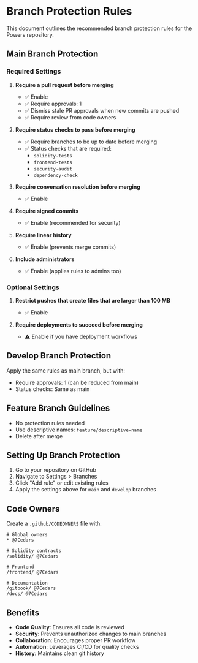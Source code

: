 # Branch Protection Rules

This document outlines the recommended branch protection rules for the Powers repository.

## Main Branch Protection

### Required Settings

1. **Require a pull request before merging**
   - ✅ Enable
   - ✅ Require approvals: 1
   - ✅ Dismiss stale PR approvals when new commits are pushed
   - ✅ Require review from code owners

2. **Require status checks to pass before merging**
   - ✅ Require branches to be up to date before merging
   - ✅ Status checks that are required:
     - `solidity-tests`
     - `frontend-tests`
     - `security-audit`
     - `dependency-check`

3. **Require conversation resolution before merging**
   - ✅ Enable

4. **Require signed commits**
   - ✅ Enable (recommended for security)

5. **Require linear history**
   - ✅ Enable (prevents merge commits)

6. **Include administrators**
   - ✅ Enable (applies rules to admins too)

### Optional Settings

1. **Restrict pushes that create files that are larger than 100 MB**
   - ✅ Enable

2. **Require deployments to succeed before merging**
   - ⚠️ Enable if you have deployment workflows

## Develop Branch Protection

Apply the same rules as main branch, but with:
- Require approvals: 1 (can be reduced from main)
- Status checks: Same as main

## Feature Branch Guidelines

- No protection rules needed
- Use descriptive names: `feature/descriptive-name`
- Delete after merge

## Setting Up Branch Protection

1. Go to your repository on GitHub
2. Navigate to Settings > Branches
3. Click "Add rule" or edit existing rules
4. Apply the settings above for `main` and `develop` branches

## Code Owners

Create a `.github/CODEOWNERS` file with:

```
# Global owners
* @7Cedars

# Solidity contracts
/solidity/ @7Cedars

# Frontend
/frontend/ @7Cedars

# Documentation
/gitbook/ @7Cedars
/docs/ @7Cedars
```

## Benefits

- **Code Quality**: Ensures all code is reviewed
- **Security**: Prevents unauthorized changes to main branches
- **Collaboration**: Encourages proper PR workflow
- **Automation**: Leverages CI/CD for quality checks
- **History**: Maintains clean git history
